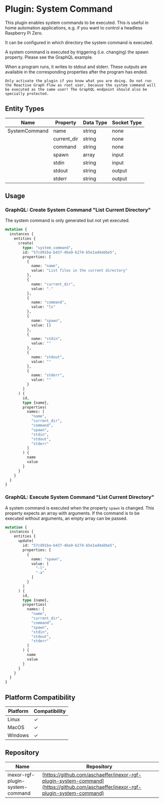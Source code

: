 # Plugin: System Command

This plugin enables system commands to be executed. This is useful in home automation applications, e.g. if you want to
control a headless Raspberry Pi Zero.

It can be configured in which directory the system command is executed.

A system command is executed by triggering (i.e. changing) the spawn property. Please see the GraphQL example.

When a program runs, it writes to stdout and stderr. These outputs are available in the corresponding properties after
the program has ended.

```admonish warning "A word about safety"
Only activate the plugin if you know what you are doing. Do not run the Reactive Graph Flow as root user, because the system command will be executed as the same user! The GraphQL endpoint should also be specially protected.
```

## Entity Types

| Name          | Property    | Data Type | Socket Type |
|---------------|-------------|-----------|-------------|
| SystemCommand | name        | string    | none        |
|               | current_dir | string    | none        |
|               | command     | string    | none        |
|               | spawn       | array     | input       |
|               | stdin       | string    | input       |
|               | stdout      | string    | output      |
|               | stderr      | string    | output      |

## Usage

### GraphQL: Create System Command "List Current Directory"

The system command is only generated but not yet executed.

```graphql
mutation {
  instances {
    entities {
      create(
        type: "system_command",
        id: "57cd91ba-b437-4ba9-b274-b5e1ad4abbe5",
        properties: [
          {
            name: "name",
            value: "List files in the current directory"
          },
          {
            name: "current_dir",
            value: "."
          },
          {
            name: "command",
            value: "ls"
          },
          {
            name: "spawn",
            value: []
          },
          {
            name: "stdin",
            value: ""
          },
          {
            name: "stdout",
            value: ""
          },
          {
            name: "stderr",
            value: ""
          }
        ]
      ) {
        id,
        type {name},
        properties(
          names: [
            "name",
            "current_dir",
            "command",
            "spawn",
            "stdin",
            "stdout",
            "stderr"
          ]
        ) {
          name
          value
        }
      }
    }
  }
}
```

### GraphQL: Execute System Command "List Current Directory"

A system command is executed when the property `spawn` is changed. This property expects an array with arguments. If the
command is to be executed without arguments, an empty array can be passed.

```graphql
mutation {
  instances {
    entities {
      update(
        id: "57cd91ba-b437-4ba9-b274-b5e1ad4abbe5",
        properties: [
          {
            name: "spawn",
            value: [
              "-l",
              "-a"
            ]
          }
        ]
      ) {
        id,
        type {name},
        properties(
          names: [
            "name",
            "current_dir",
            "command",
            "spawn",
            "stdin",
            "stdout",
            "stderr"
          ]
        ) {
          name
          value
        }
      }
    }
  }
}
```

## Platform Compatibility

| Platform | Compatibility |
|----------|---------------|
| Linux    | ✓             |
| MacOS    | ✓             |
| Windows  | ✓             |

## Repository

| Name                             | Repository                                                                                                                       |
|----------------------------------|----------------------------------------------------------------------------------------------------------------------------------|
| inexor-rgf-plugin-system-command | [https://github.com/aschaeffer/inexor-rgf-plugin-system-command](https://github.com/aschaeffer/inexor-rgf-plugin-system-command) |
